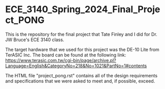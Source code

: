 # ECE_3140_Spring_2024_Final_Project_PONG
This is the repository for the final project that Tate Finley and I did for Dr. JW Bruce's ECE 3140 class.

The target hardware that we used for this project was the DE-10 Lite from TerASIC Inc.
The board can be found at the following link:
https://www.terasic.com.tw/cgi-bin/page/archive.pl?Language=English&CategoryNo=218&No=1021&PartNo=1#contents

The HTML file "project_pong.rst" contains all of the design requirements and specifications that we were asked to meet and, if possible, exceed.
